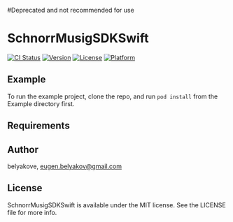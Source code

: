 #Deprecated and not recommended for use

# SchnorrMusigSDKSwift

[![CI Status](https://img.shields.io/travis/belyakove/SchnorrMusigSDKSwift.svg?style=flat)](https://travis-ci.org/belyakove/SchnorrMusigSDKSwift)
[![Version](https://img.shields.io/cocoapods/v/SchnorrMusigSDKSwift.svg?style=flat)](https://cocoapods.org/pods/SchnorrMusigSDKSwift)
[![License](https://img.shields.io/cocoapods/l/SchnorrMusigSDKSwift.svg?style=flat)](https://cocoapods.org/pods/SchnorrMusigSDKSwift)
[![Platform](https://img.shields.io/cocoapods/p/SchnorrMusigSDKSwift.svg?style=flat)](https://cocoapods.org/pods/SchnorrMusigSDKSwift)

## Example

To run the example project, clone the repo, and run `pod install` from the Example directory first.

## Requirements



## Author

belyakove, eugen.belyakov@gmail.com

## License

SchnorrMusigSDKSwift is available under the MIT license. See the LICENSE file for more info.
